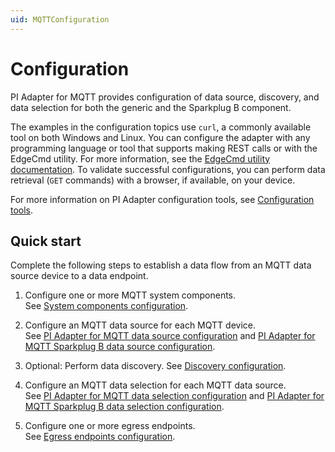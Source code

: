 ```yaml
---
uid: MQTTConfiguration
---
```


# Configuration

PI Adapter for MQTT provides configuration of data source, discovery, and data selection for both the generic and the Sparkplug B component.

The examples in the configuration topics use `curl`, a commonly available tool on both Windows and Linux. You can configure the adapter with any programming language or tool that supports making REST calls or with the EdgeCmd utility. For more information, see the [EdgeCmd utility documentation](https://osisoft.github.io/Edgecmd-Docs/content/edgecmd-utility.html). To validate successful configurations, you can perform data retrieval (`GET` commands) with a browser, if available, on your device.

For more information on PI Adapter configuration tools, see [Configuration tools](xref:ConfigurationTools).

## Quick start

Complete the following steps to establish a data flow from an MQTT data source device to a data endpoint.

1. Configure one or more MQTT system components.<br>See [System components configuration](xref:SystemComponentsConfiguration#system-components-configuration).

2. Configure an MQTT data source for each MQTT device.<br>See [PI Adapter for MQTT data source configuration](xref:PIAdapterForMQTTDataSourceConfiguration#configure-mqtt-data-source) and [PI Adapter for MQTT Sparkplug B data source configuration](xref:PIAdapterForMQTTSparkplugBDataSourceConfiguration#configure-mqtt-sparkplug-b-data-source).

3. Optional: Perform data discovery. See [Discovery configuration](xref:DiscoveryConfiguration).

4. Configure an MQTT data selection for each MQTT data source.<br>See [PI Adapter for MQTT data selection configuration](xref:PIAdapterForMQTTDataSelectionConfiguration#configure-mqtt-data-selection) and [PI Adapter for MQTT Sparkplug B data selection configuration](xref:PIAdapterForMQTTSparkplugBDataSelectionConfiguration#configure-mqtt-sparkplug-b-data-selection).

5. Configure one or more egress endpoints.<br>See [Egress endpoints configuration](xref:EgressEndpointsConfiguration).
